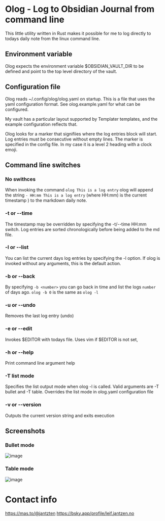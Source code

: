 # Olog - Log to Obsidian Journal from command line 

This little utility written in Rust makes it possible for me to log directly to todays daily note from the linux command line. 

## Environment variable

Olog expects the environment variable $OBSIDIAN_VAULT_DIR to be defined and point to the top level directory of the vault. 

## Configuration file

Olog reads ~/.config/olog/olog.yaml on startup.  This is a file that uses the yaml configuration format.  See olog.example.yaml for what can be configured.

My vault has a particular layout supported by Templater templates, and the example configuration reflects that.   

Olog looks for a marker that signifiies where the log entries block will start. Log entries must be consecutive without empty lines. The marker is specified in the config file.
In my case it is a level 2 heading with a clock emoji. 


## Command line switches 

### No swithces

When invoking the command `olog This is a log entry` olog will append the string `- HH:mm This is a log entry` (where HH:mm) is the current timestamp ) to the markdown daily note. 

### -t or --time 

The timestamp may be overridden by specifying the -t/--time HH:mm switch.  Log entries are sorted chronologically before being added to the md file. 


### -l  or --list 

You can list the current days log entries by specifying the -l option.  If olog is invoked without any arguments, this is the default action.

### -b <days> or --back <days>

By specifying `-b <number>` you can go back in time and list the logs `number` of days ago. `olog -b 0` is the same as `olog -l`

### -u or --undo 

Removes the last log entry (undo)

### -e or --edit

Invokes $EDITOR with todays file.  Uses vim if $EDITOR is not set,

### -h or --help 

Print command line argument help

### -T list mode 

Specifies the list output mode when olog -l is called. Valid arguments are -T bullet and -T table. Overrides the list mode in olog.yaml configuration file

### -v or --version 

Outputs the current version string and exits execution



## Screenshots

### Bullet mode 

![image](https://github.com/user-attachments/assets/72c50c59-5185-4cb4-a871-473a8fd8b96f)

### Table mode 

![image](https://github.com/user-attachments/assets/ad3fe2c4-9a33-4272-a059-3d22617cef97)


# Contact info 

https://mas.to/@jantzten
https://bsky.app/profile/leif.jantzen.no
